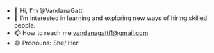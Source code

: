- 👋 Hi, I’m @VandanaGatti
- 👀 I’m interested in learning and exploring new ways of hiring skilled people.
- 📫 How to reach me vandanagatti1@gmail.com
- 😄 Pronouns: She/ Her

<!---
VandanaGatti/VandanaGatti is a ✨ special ✨ repository because its `README.md` (this file) appears on your GitHub profile.
You can click the Preview link to take a look at your changes.
--->

